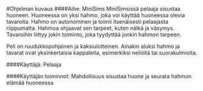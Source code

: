 #Ohjelman kuvaus
####Aihe: MiniSims
MiniSimsissä pelaaja sisustaa huoneen. Huoneessa on yksi hahmo, joka voi käyttää huoneessa olevia tavaroita. Hahmo on autonominen ja toimii itsenäisesti pelaajasta riippumatta. Hahmoa ohjaavat sen tarpeet, kuten nälkä ja väsymys. Tavaroihin liittyy jokin toiminto, joka tyydyttää jonkin hahmon tarpeen.

Peli on ruudukkopohjainen ja kaksiulotteinen. Ainakin aluksi hahmo ja tavarat ovat yksinkertaisia kappaleita, esimerkiksi neliöitä tai suorakulmioita.

####Käyttäjä:
Pelaaja

####Käyttäjän toiminnot:
Mahdollisuus sisustaa huone ja seurata hahmon elämää huoneessa
